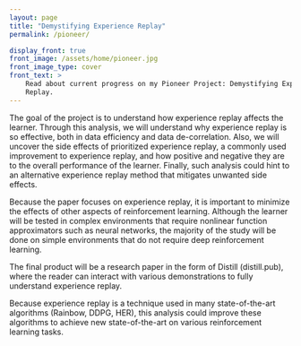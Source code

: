 ```yaml
---
layout: page
title: "Demystifying Experience Replay"
permalink: /pioneer/

display_front: true
front_image: /assets/home/pioneer.jpg
front_image_type: cover
front_text: >
    Read about current progress on my Pioneer Project: Demystifying Experience
    Replay.
---
```


The goal of the project is to understand how experience replay affects the learner. Through this analysis, we will understand why experience replay is so effective, both in data efficiency and data de-correlation. Also, we will uncover the side effects of prioritized experience replay, a commonly used improvement to experience replay, and how positive and negative they are to the overall performance of the learner. Finally, such analysis could hint to an alternative experience replay method that mitigates unwanted side effects.

Because the paper focuses on experience replay, it is important to minimize the effects of other aspects of reinforcement learning. Although the learner will be tested in complex environments that require nonlinear function approximators such as neural networks, the majority of the study will be done on simple environments that do not require deep reinforcement learning.

The final product will be a research paper in the form of Distill (distill.pub), where the reader can interact with various demonstrations to fully understand experience replay.

Because experience replay is a technique used in many state-of-the-art algorithms (Rainbow, DDPG, HER), this analysis could improve these algorithms to achieve new state-of-the-art on various reinforcement learning tasks.
